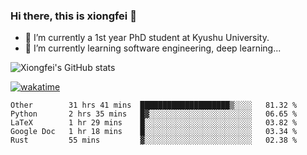 ### Hi there, this is xiongfei 👋


- 🔭 I’m currently a 1st year PhD student at Kyushu University.
- 🌱 I’m currently learning software engineering, deep learning...

<!--
**Toma62299781/Toma62299781** is a ✨ _special_ ✨ repository because its `README.md` (this file) appears on your GitHub profile.
Here are some ideas to get you started:
-->

![Xiongfei's GitHub stats](https://github-readme-stats.vercel.app/api?username=Toma62299781)


[![wakatime](https://wakatime.com/badge/user/9e8d5516-d162-43e7-9563-87295d455a71.svg)](https://wakatime.com/@9e8d5516-d162-43e7-9563-87295d455a71)

<!--START_SECTION:waka-->
```text
Other        31 hrs 41 mins  ████████████████████▒░░░░   81.32 % 
Python       2 hrs 35 mins   █▓░░░░░░░░░░░░░░░░░░░░░░░   06.65 % 
LaTeX        1 hr 29 mins    █░░░░░░░░░░░░░░░░░░░░░░░░   03.82 % 
Google Doc   1 hr 18 mins    █░░░░░░░░░░░░░░░░░░░░░░░░   03.34 % 
Rust         55 mins         ▓░░░░░░░░░░░░░░░░░░░░░░░░   02.38 % 
```
<!--END_SECTION:waka-->

